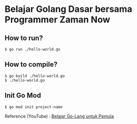 # Belajar Golang Dasar bersama Programmer Zaman Now

## How to run?

```
$ go run ./hello-world.go
```

## How to compile?

```
$ go build ./hello-world.go
$ ./hello-world.go
```

## Init Go Mod

```
$ go mod init project-name
```

Reference (YouTube) : [Belajar Go-Lang untuk Pemula](https://www.youtube.com/playlist?list=PL-CtdCApEFH_t5_dtCQZgWJqWF45WRgZw)
